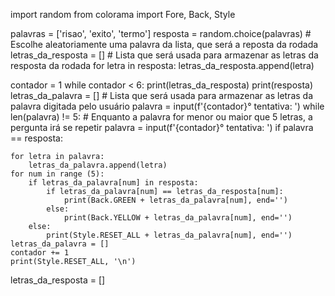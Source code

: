 import random
from colorama import Fore, Back, Style

palavras = ['risao', 'exito', 'termo']
resposta = random.choice(palavras) # Escolhe aleatoriamente uma palavra da lista, que será a reposta da rodada
letras_da_resposta = [] # Lista que será usada para armazenar as letras da resposta da rodada
for letra in resposta:
        letras_da_resposta.append(letra)

contador = 1
while contador < 6:
    print(letras_da_resposta)
    print(resposta)
    letras_da_palavra = [] # Lista que será usada para armazenar as letras da palavra digitada pelo usuário
    palavra = input(f'{contador}° tentativa:  ')
    while len(palavra) != 5:   # Enquanto a palavra for menor ou maior que 5 letras, a pergunta irá se repetir
        palavra = input(f'{contador}° tentativa: ')
    if palavra == resposta:
        
    for letra in palavra:
        letras_da_palavra.append(letra)
    for num in range (5):
        if letras_da_palavra[num] in resposta:
            if letras_da_palavra[num] == letras_da_resposta[num]:
                print(Back.GREEN + letras_da_palavra[num], end='')
            else:
                print(Back.YELLOW + letras_da_palavra[num], end='')
        else:
            print(Style.RESET_ALL + letras_da_palavra[num], end='')
    letras_da_palavra = []
    contador += 1
    print(Style.RESET_ALL, '\n')
letras_da_resposta = []
